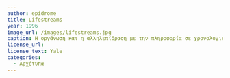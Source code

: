 ```yaml
---
author: epidrome
title: Lifestreams
year: 1996
image_url: /images/lifestreams.jpg
caption: Η οργάνωση και η αλληλεπίδραση με την πληροφορία σε χρονολογική σειρά παρουσιάστηκε σε μια διεπαφή με τίτλο Lifestreams περισσότερο από μια δεκαετία πριν γίνει ο βασικός τρόπος διάδρασης στα ψηφιακά κοινωνικά μέσα όπως τα Twitter, Facebook.
license_url:
license_text: Yale
categories:
  - Αρχέτυπα 
---
```


